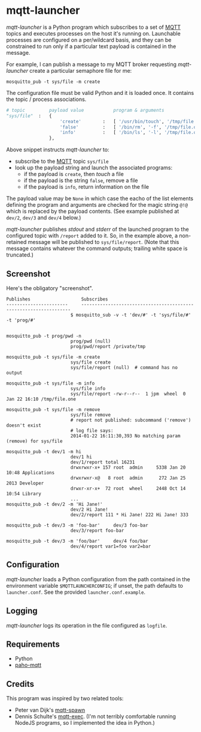 # mqtt-launcher

_mqtt-launcher_ is a Python program which subscribes to a set of [MQTT] topics
and executes processes on the host it's running on. Launchable processes are
configured on a per/wildcard basis, and they can be constrained to run only if
a particular text payload is contained in the message.

For example, I can publish a message to my MQTT broker requesting _mqtt-launcher_ 
create a particular semaphore file for me:

```
mosquitto_pub -t sys/file -m create
```

The configuration file must be valid Python and it is loaded once. It contains
the topic / process associations.

```python
# topic         payload value           program & arguments
"sys/file"  :   {
                    'create'        :   [ '/usr/bin/touch', '/tmp/file.one' ],
                    'false'         :   [ '/bin/rm', '-f', '/tmp/file.one'    ],
                    'info'          :   [ '/bin/ls', '-l', '/tmp/file.one' ],
                },
```

Above snippet instructs _mqtt-launcher_ to:

* subscribe to the [MQTT] topic `sys/file`
* look up the payload string and launch the associated programs:
  * if the payload is `create`, then _touch_ a file
  * if the payload is the string `false`, remove a file
  * if the payload is `info`, return information on the file

The payload value may be `None` in which case the eacho of the list elements
defining the program and arguments are checked for the magic string `@!@` which
is replaced by the payload contents. (See example published at `dev/2`, `dev/3` and `dev/4` below.)

_mqtt-launcher_ publishes _stdout_ and _stderr_ of the launched program
to the configured topic with `/report` added to it. So, in the example
above, a non-retained message will be published to `sys/file/report`.
(Note that this message contains whatever the command outputs; trailing
white space is truncated.)

## Screenshot

Here's the obligatory "screenshot".

```
Publishes					Subscribes
-----------------------		------------------------------------------------------------------
						$ mosquitto_sub -v -t 'dev/#' -t 'sys/file/#' -t 'prog/#' 


mosquitto_pub -t prog/pwd -n
						prog/pwd (null)
						prog/pwd/report /private/tmp

mosquitto_pub -t sys/file -m create
						sys/file create
						sys/file/report (null)	# command has no output

mosquitto_pub -t sys/file -m info
						sys/file info
						sys/file/report -rw-r--r--  1 jpm  wheel  0 Jan 22 16:10 /tmp/file.one

mosquitto_pub -t sys/file -m remove
						sys/file remove
						# report not published: subcommand ('remove') doesn't exist
						# log file says:
						2014-01-22 16:11:30,393 No matching param (remove) for sys/file

mosquitto_pub -t dev/1 -m hi
						dev/1 hi
						dev/1/report total 16231
						drwxrwxr-x+ 157 root  admin     5338 Jan 20 10:48 Applications
						drwxrwxr-x@   8 root  admin      272 Jan 25  2013 Developer
						drwxr-xr-x+  72 root  wheel     2448 Oct 14 10:54 Library
						...
mosquitto_pub -t dev/2 -m 'Hi Jane!'
						dev/2 Hi Jane!
						dev/2/report 111 * Hi Jane! 222 Hi Jane! 333

mosquitto_pub -t dev/3 -m 'foo-bar'		dev/3 foo-bar
						dev/3/report foo-bar

mosquitto_pub -t dev/3 -m 'foo/bar'		dev/4 foo/bar
						dev/4/report var1=foo var2=bar
```

## Configuration

_mqtt-launcher_ loads a Python configuration from the path contained in
the environment variable `$MQTTLAUNCHERCONFIG`; if unset, the path
defaults to `launcher.conf`. See the provided `launcher.conf.example`.

## Logging

_mqtt-launcher_ logs its operation in the file configured as `logfile`.

## Requirements

* Python
* [paho-mqtt](https://pypi.python.org/pypi/paho-mqtt/1.3.1)

## Credits

This program was inspired by two related tools:
* Peter van Dijk's [mqtt-spawn](https://github.com/PowerDNS/mqtt-spawn)
* Dennis Schulte's [mqtt-exec](https://github.com/denschu/mqtt-exec). (I'm not terribly comfortable running NodeJS programs, so I implemented the idea in Python.)

 [MQTT]: http://mqtt.org

